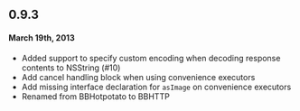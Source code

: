 ## 0.9.3

#### March 19th, 2013

* Added support to specify custom encoding when decoding response contents to NSString (#10)
* Add cancel handling block when using convenience executors
* Add missing interface declaration for `asImage` on convenience executors
* Renamed from BBHotpotato to BBHTTP